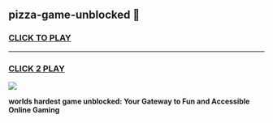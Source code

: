 
## pizza-game-unblocked 👋
<h3>
<a href="https://premium.freeplayer.one?title=pizza-game-unblocked&ref=14F">CLICK TO PLAY</a></h3>
<hr>

<h3>
<a href="https://premium.freeplayer.one?title=pizza-game-unblocked&ref=14F">CLICK 2 PLAY</a>
  
</h3>

<a href="https://premium.freeplayer.one?title=pizza-game-unblocked&ref=12F/"><img src="https://clearcache.store/games.png"></a>


**worlds hardest game unblocked: Your Gateway to Fun and Accessible Online Gaming**
